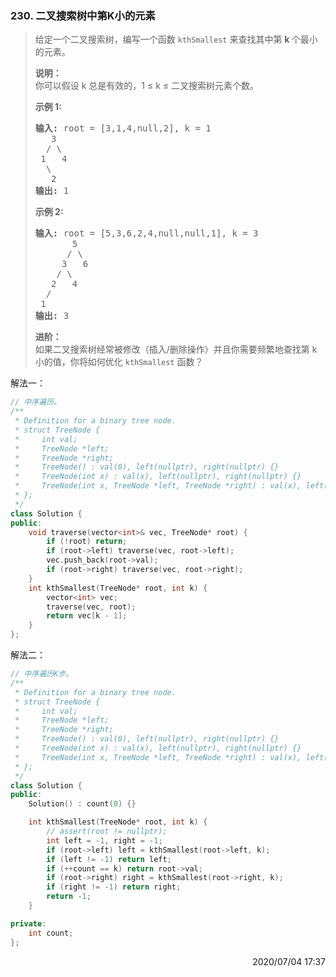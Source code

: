 ### 230. 二叉搜索树中第K小的元素
> <div class="notranslate"><p>给定一个二叉搜索树，编写一个函数&nbsp;<code>kthSmallest</code>&nbsp;来查找其中第&nbsp;<strong>k&nbsp;</strong>个最小的元素。</p>
>
> <p><strong>说明：</strong><br>
> 你可以假设 k 总是有效的，1 ≤ k ≤ 二叉搜索树元素个数。</p>
>
> <p><strong>示例 1:</strong></p>
>
> <pre><strong>输入:</strong> root = [3,1,4,null,2], k = 1
>    3
>   / \
>  1   4
>   \
> &nbsp;  2
> <strong>输出:</strong> 1</pre>
>
> <p><strong>示例 2:</strong></p>
>
> <pre><strong>输入:</strong> root = [5,3,6,2,4,null,null,1], k = 3
>        5
>       / \
>      3   6
>     / \
>    2   4
>   /
>  1
> <strong>输出:</strong> 3</pre>
>
> <p><strong>进阶：</strong><br>
> 如果二叉搜索树经常被修改（插入/删除操作）并且你需要频繁地查找第 k 小的值，你将如何优化&nbsp;<code>kthSmallest</code>&nbsp;函数？</p>
> </div>

解法一：
```cpp
// 中序遍历。
/**
 * Definition for a binary tree node.
 * struct TreeNode {
 *     int val;
 *     TreeNode *left;
 *     TreeNode *right;
 *     TreeNode() : val(0), left(nullptr), right(nullptr) {}
 *     TreeNode(int x) : val(x), left(nullptr), right(nullptr) {}
 *     TreeNode(int x, TreeNode *left, TreeNode *right) : val(x), left(left), right(right) {}
 * };
 */
class Solution {
public:
    void traverse(vector<int>& vec, TreeNode* root) {
        if (!root) return;
        if (root->left) traverse(vec, root->left);
        vec.push_back(root->val);
        if (root->right) traverse(vec, root->right);
    }
    int kthSmallest(TreeNode* root, int k) {
        vector<int> vec;
        traverse(vec, root);
        return vec[k - 1];
    }
};
```

解法二：
```cpp
// 中序遍历K步。
/**
 * Definition for a binary tree node.
 * struct TreeNode {
 *     int val;
 *     TreeNode *left;
 *     TreeNode *right;
 *     TreeNode() : val(0), left(nullptr), right(nullptr) {}
 *     TreeNode(int x) : val(x), left(nullptr), right(nullptr) {}
 *     TreeNode(int x, TreeNode *left, TreeNode *right) : val(x), left(left), right(right) {}
 * };
 */
class Solution {
public:
    Solution() : count(0) {}

    int kthSmallest(TreeNode* root, int k) {
        // assert(root != nullptr);
        int left = -1, right = -1;
        if (root->left) left = kthSmallest(root->left, k);
        if (left != -1) return left;
        if (++count == k) return root->val;
        if (root->right) right = kthSmallest(root->right, k);
        if (right != -1) return right;
        return -1;
    }

private:
    int count;
};
```

<div style="text-align: right"> 2020/07/04 17:37  </div>
